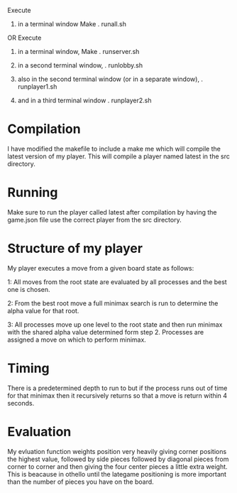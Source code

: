 Execute 
1. in a terminal window
Make 
. runall.sh

OR 
Execute
1. in a terminal window, 
Make 
. runserver.sh 

2. in a second terminal window,
. runlobby.sh

3. also in the second terminal window (or in a separate window),
. runplayer1.sh 

4. and in a third terminal window
. runplayer2.sh

# Compilation
I have modified the makefile to include a make me which will compile the
latest version of my player. This will compile a player named latest in the
src directory.

# Running
Make sure to run the player called latest after compilation by having the
game.json file use the correct player from the src directory.

# Structure of my player
My player executes a move from a given board state as follows:

1: All moves from the root state are evaluated by all processes and the best one
is chosen.

2: From the best root move a full minimax search is run to determine the alpha
value for that root.

3: All processes move up one level to the root state and then run minimax with
the shared alpha value determined form step 2. Processes are assigned a move on
which to perform minimax.

# Timing
There is a predetermined depth to run to but if the process runs out of time for
that minimax then it recursively returns so that a move is return within 4
seconds.

# Evaluation
My evluation function weights position very heavily giving corner positions the
highest value, followed by side pieces followed by diagonal pieces from corner
to corner and then giving the four center pieces a little extra weight. This is
beacause in othello until the lategame positioning is more important than the
number of pieces you have on the board.
